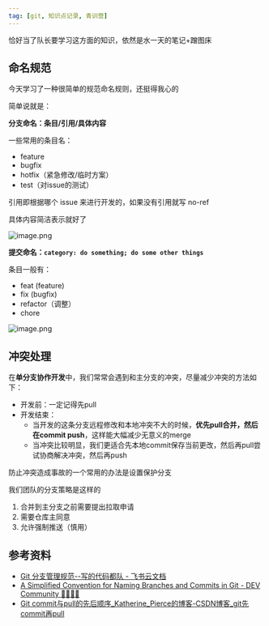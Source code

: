 ```yaml
---
tag: [git, 知识点记录, 青训营]
---
```




恰好当了队长要学习这方面的知识，依然是水一天的笔记+蹭图床

## 命名规范

今天学习了一种很简单的规范命名规则，还挺得我心的

简单说就是：


**分支命名：条目/引用/具体内容**

一些常用的条目名：

- feature
- bugfix
- hotfix（紧急修改/临时方案）
- test（对issue的测试）

引用即根据哪个 issue 来进行开发的，如果没有引用就写 no-ref

具体内容简洁表示就好了

![image.png](https://p1-juejin.byteimg.com/tos-cn-i-k3u1fbpfcp/48f7685d59d446c495cda671d04a3c20~tplv-k3u1fbpfcp-watermark.image?)


**提交命名：`category: do something; do some other things`**

条目一般有：
- feat (feature)
- fix (bugfix)
- refactor（调整）
- chore


![image.png](https://p3-juejin.byteimg.com/tos-cn-i-k3u1fbpfcp/4ac6d877089842fb84f0749ded06a133~tplv-k3u1fbpfcp-watermark.image?)


## 冲突处理

在**单分支协作开发**中，我们常常会遇到和主分支的冲突，尽量减少冲突的方法如下：

- 开发前：一定记得先pull
- 开发结束：
    - 当开发的这条分支远程修改和本地冲突不大的时候，**优先pull合并，然后在commit push**，这样能大幅减少无意义的merge
    - 当冲突比较明显，我们更适合先本地commit保存当前更改，然后再pull尝试协商解决冲突，然后再push

防止冲突造成事故的一个常用的办法是设置保护分支

我们团队的分支策略是这样的

1. 合并到主分支之前需要提出拉取申请
2. 需要仓库主同意
3. 允许强制推送（慎用）


## 参考资料



- [⁡‬Git 分支管理规范--写的代码都队 - 飞书云文档](https://ypbg9olvt2.feishu.cn/docs/doccnTMRmh7YgMwL2PgZ5moWUsd#)
- [A Simplified Convention for Naming Branches and Commits in Git - DEV Community 👩‍💻👨‍💻](https://dev.to/varbsan/a-simplified-convention-for-naming-branches-and-commits-in-git-il4)
- [Git commit与pull的先后顺序_Katherine_Pierce的博客-CSDN博客_git先commit再pull](https://blog.csdn.net/xiaosi_xiaosi/article/details/81336077)